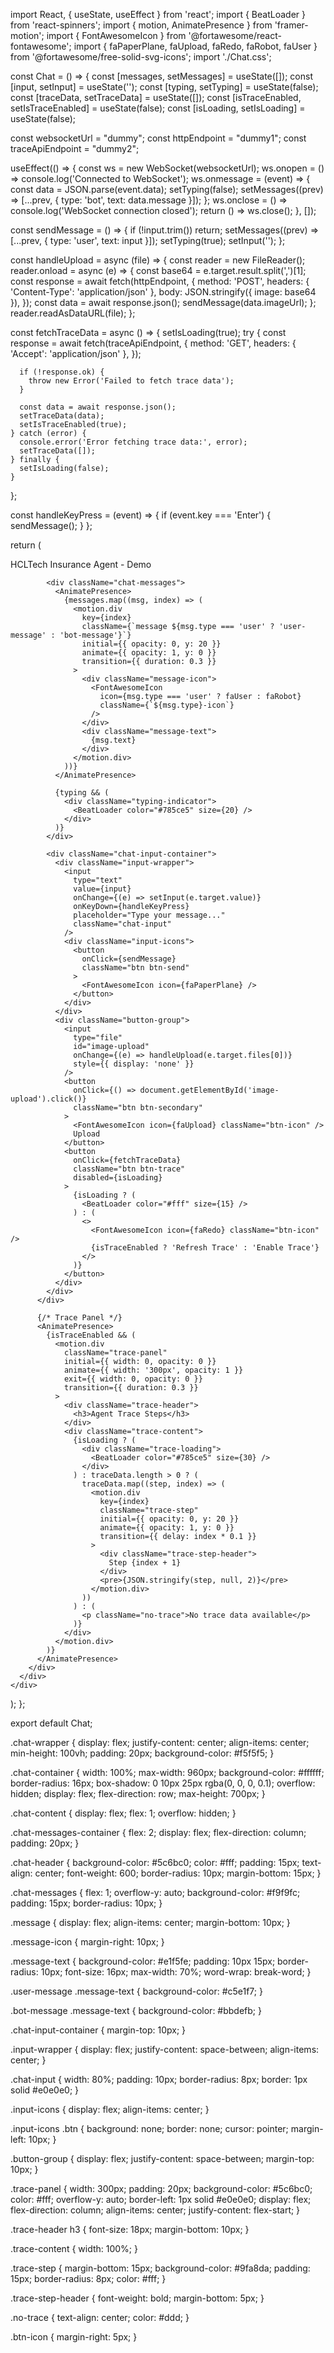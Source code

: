 import React, { useState, useEffect } from 'react';
import { BeatLoader } from 'react-spinners';
import { motion, AnimatePresence } from 'framer-motion';
import { FontAwesomeIcon } from '@fortawesome/react-fontawesome';
import { faPaperPlane, faUpload, faRedo, faRobot, faUser } from '@fortawesome/free-solid-svg-icons';
import './Chat.css';

const Chat = () => {
  const [messages, setMessages] = useState([]);
  const [input, setInput] = useState('');
  const [typing, setTyping] = useState(false);
  const [traceData, setTraceData] = useState([]);
  const [isTraceEnabled, setIsTraceEnabled] = useState(false);
  const [isLoading, setIsLoading] = useState(false);

  const websocketUrl = "dummy";
  const httpEndpoint = "dummy1";
  const traceApiEndpoint = "dummy2";

  useEffect(() => {
    const ws = new WebSocket(websocketUrl);
    ws.onopen = () => console.log('Connected to WebSocket');
    ws.onmessage = (event) => {
      const data = JSON.parse(event.data);
      setTyping(false);
      setMessages((prev) => [...prev, { type: 'bot', text: data.message }]);
    };
    ws.onclose = () => console.log('WebSocket connection closed');
    return () => ws.close();
  }, []);

  const sendMessage = () => {
    if (!input.trim()) return;
    setMessages((prev) => [...prev, { type: 'user', text: input }]);
    setTyping(true);
    setInput('');
  };

  const handleUpload = async (file) => {
    const reader = new FileReader();
    reader.onload = async (e) => {
      const base64 = e.target.result.split(',')[1];
      const response = await fetch(httpEndpoint, {
        method: 'POST',
        headers: { 'Content-Type': 'application/json' },
        body: JSON.stringify({ image: base64 }),
      });
      const data = await response.json();
      sendMessage(data.imageUrl);
    };
    reader.readAsDataURL(file);
  };

  const fetchTraceData = async () => {
    setIsLoading(true);
    try {
      const response = await fetch(traceApiEndpoint, {
        method: 'GET',
        headers: { 'Accept': 'application/json' },
      });

      if (!response.ok) {
        throw new Error('Failed to fetch trace data');
      }

      const data = await response.json();
      setTraceData(data);
      setIsTraceEnabled(true);
    } catch (error) {
      console.error('Error fetching trace data:', error);
      setTraceData([]);
    } finally {
      setIsLoading(false);
    }
  };

  const handleKeyPress = (event) => {
    if (event.key === 'Enter') {
      sendMessage();
    }
  };

  return (
    <div className="chat-wrapper">
      <div className="chat-container">
        <div className="chat-content">
          <div className="chat-messages-container">
            <div className="chat-header">
              <FontAwesomeIcon icon={faRobot} className="header-icon" />
              HCLTech Insurance Agent - Demo
            </div>

            <div className="chat-messages">
              <AnimatePresence>
                {messages.map((msg, index) => (
                  <motion.div 
                    key={index} 
                    className={`message ${msg.type === 'user' ? 'user-message' : 'bot-message'}`}
                    initial={{ opacity: 0, y: 20 }}
                    animate={{ opacity: 1, y: 0 }}
                    transition={{ duration: 0.3 }}
                  >
                    <div className="message-icon">
                      <FontAwesomeIcon 
                        icon={msg.type === 'user' ? faUser : faRobot} 
                        className={`${msg.type}-icon`} 
                      />
                    </div>
                    <div className="message-text">
                      {msg.text}
                    </div>
                  </motion.div>
                ))}
              </AnimatePresence>

              {typing && (
                <div className="typing-indicator">
                  <BeatLoader color="#785ce5" size={20} />
                </div>
              )}
            </div>

            <div className="chat-input-container">
              <div className="input-wrapper">
                <input
                  type="text"
                  value={input}
                  onChange={(e) => setInput(e.target.value)}
                  onKeyDown={handleKeyPress}
                  placeholder="Type your message..."
                  className="chat-input"
                />
                <div className="input-icons">
                  <button 
                    onClick={sendMessage} 
                    className="btn btn-send"
                  >
                    <FontAwesomeIcon icon={faPaperPlane} />
                  </button>
                </div>
              </div>
              <div className="button-group">
                <input
                  type="file"
                  id="image-upload"
                  onChange={(e) => handleUpload(e.target.files[0])}
                  style={{ display: 'none' }}
                />
                <button 
                  onClick={() => document.getElementById('image-upload').click()}
                  className="btn btn-secondary"
                >
                  <FontAwesomeIcon icon={faUpload} className="btn-icon" />
                  Upload
                </button>
                <button 
                  onClick={fetchTraceData} 
                  className="btn btn-trace"
                  disabled={isLoading}
                >
                  {isLoading ? (
                    <BeatLoader color="#fff" size={15} />
                  ) : (
                    <>
                      <FontAwesomeIcon icon={faRedo} className="btn-icon" />
                      {isTraceEnabled ? 'Refresh Trace' : 'Enable Trace'}
                    </>
                  )}
                </button>
              </div>
            </div>
          </div>

          {/* Trace Panel */}
          <AnimatePresence>
            {isTraceEnabled && (
              <motion.div 
                className="trace-panel"
                initial={{ width: 0, opacity: 0 }}
                animate={{ width: '300px', opacity: 1 }}
                exit={{ width: 0, opacity: 0 }}
                transition={{ duration: 0.3 }}
              >
                <div className="trace-header">
                  <h3>Agent Trace Steps</h3>
                </div>
                <div className="trace-content">
                  {isLoading ? (
                    <div className="trace-loading">
                      <BeatLoader color="#785ce5" size={30} />
                    </div>
                  ) : traceData.length > 0 ? (
                    traceData.map((step, index) => (
                      <motion.div 
                        key={index} 
                        className="trace-step"
                        initial={{ opacity: 0, y: 20 }}
                        animate={{ opacity: 1, y: 0 }}
                        transition={{ delay: index * 0.1 }}
                      >
                        <div className="trace-step-header">
                          Step {index + 1}
                        </div>
                        <pre>{JSON.stringify(step, null, 2)}</pre>
                      </motion.div>
                    ))
                  ) : (
                    <p className="no-trace">No trace data available</p>
                  )}
                </div>
              </motion.div>
            )}
          </AnimatePresence>
        </div>
      </div>
    </div>
  );
};

export default Chat;




.chat-wrapper {
  display: flex;
  justify-content: center;
  align-items: center;
  min-height: 100vh;
  padding: 20px;
  background-color: #f5f5f5;
}

.chat-container {
  width: 100%;
  max-width: 960px;
  background-color: #ffffff;
  border-radius: 16px;
  box-shadow: 0 10px 25px rgba(0, 0, 0, 0.1);
  overflow: hidden;
  display: flex;
  flex-direction: row;
  max-height: 700px;
}

.chat-content {
  display: flex;
  flex: 1;
  overflow: hidden;
}

.chat-messages-container {
  flex: 2;
  display: flex;
  flex-direction: column;
  padding: 20px;
}

.chat-header {
  background-color: #5c6bc0;
  color: #fff;
  padding: 15px;
  text-align: center;
  font-weight: 600;
  border-radius: 10px;
  margin-bottom: 15px;
}

.chat-messages {
  flex: 1;
  overflow-y: auto;
  background-color: #f9f9fc;
  padding: 15px;
  border-radius: 10px;
}

.message {
  display: flex;
  align-items: center;
  margin-bottom: 10px;
}

.message-icon {
  margin-right: 10px;
}

.message-text {
  background-color: #e1f5fe;
  padding: 10px 15px;
  border-radius: 10px;
  font-size: 16px;
  max-width: 70%;
  word-wrap: break-word;
}

.user-message .message-text {
  background-color: #c5e1f7;
}

.bot-message .message-text {
  background-color: #bbdefb;
}

.chat-input-container {
  margin-top: 10px;
}

.input-wrapper {
  display: flex;
  justify-content: space-between;
  align-items: center;
}

.chat-input {
  width: 80%;
  padding: 10px;
  border-radius: 8px;
  border: 1px solid #e0e0e0;
}

.input-icons {
  display: flex;
  align-items: center;
}

.input-icons .btn {
  background: none;
  border: none;
  cursor: pointer;
  margin-left: 10px;
}

.button-group {
  display: flex;
  justify-content: space-between;
  margin-top: 10px;
}

.trace-panel {
  width: 300px;
  padding: 20px;
  background-color: #5c6bc0;
  color: #fff;
  overflow-y: auto;
  border-left: 1px solid #e0e0e0;
  display: flex;
  flex-direction: column;
  align-items: center;
  justify-content: flex-start;
}

.trace-header h3 {
  font-size: 18px;
  margin-bottom: 10px;
}

.trace-content {
  width: 100%;
}

.trace-step {
  margin-bottom: 15px;
  background-color: #9fa8da;
  padding: 15px;
  border-radius: 8px;
  color: #fff;
}

.trace-step-header {
  font-weight: bold;
  margin-bottom: 5px;
}

.no-trace {
  text-align: center;
  color: #ddd;
}

.btn-icon {
  margin-right: 5px;
}
